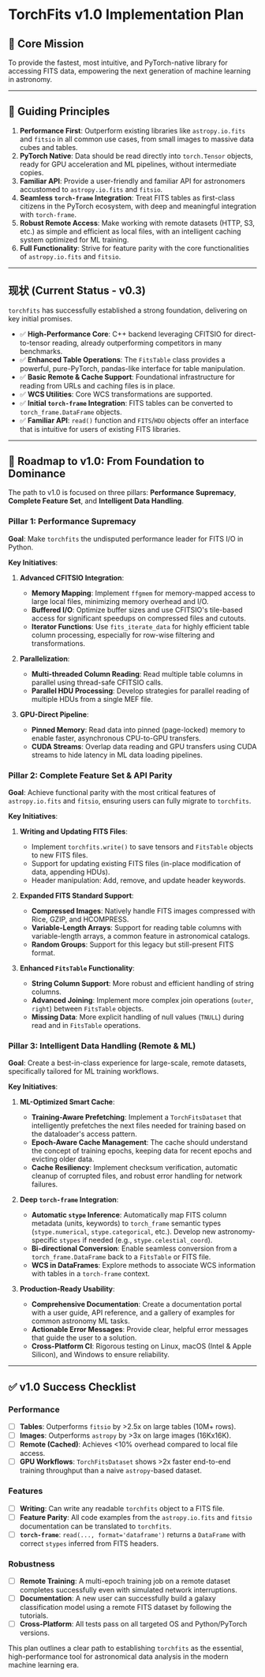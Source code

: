 # TorchFits v1.0 Implementation Plan

## 🎯 Core Mission

To provide the fastest, most intuitive, and PyTorch-native library for accessing FITS data, empowering the next generation of machine learning in astronomy.

---

## 🌟 Guiding Principles

1. **Performance First**: Outperform existing libraries like `astropy.io.fits` and `fitsio` in all common use cases, from small images to massive data cubes and tables.
2. **PyTorch Native**: Data should be read directly into `torch.Tensor` objects, ready for GPU acceleration and ML pipelines, without intermediate copies.
3. **Familiar API**: Provide a user-friendly and familiar API for astronomers accustomed to `astropy.io.fits` and `fitsio`.
4. **Seamless `torch-frame` Integration**: Treat FITS tables as first-class citizens in the PyTorch ecosystem, with deep and meaningful integration with `torch-frame`.
5. **Robust Remote Access**: Make working with remote datasets (HTTP, S3, etc.) as simple and efficient as local files, with an intelligent caching system optimized for ML training.
6. **Full Functionality**: Strive for feature parity with the core functionalities of `astropy.io.fits` and `fitsio`.

---

## 现状 (Current Status - v0.3)

`torchfits` has successfully established a strong foundation, delivering on key initial promises.

* ✅ **High-Performance Core**: C++ backend leveraging CFITSIO for direct-to-tensor reading, already outperforming competitors in many benchmarks.
* ✅ **Enhanced Table Operations**: The `FitsTable` class provides a powerful, pure-PyTorch, pandas-like interface for table manipulation.
* ✅ **Basic Remote & Cache Support**: Foundational infrastructure for reading from URLs and caching files is in place.
* ✅ **WCS Utilities**: Core WCS transformations are supported.
* ✅ **Initial `torch-frame` Integration**: FITS tables can be converted to `torch_frame.DataFrame` objects.
* ✅ **Familiar API**: `read()` function and `FITS`/`HDU` objects offer an interface that is intuitive for users of existing FITS libraries.

---

## 🚀 Roadmap to v1.0: From Foundation to Dominance

The path to v1.0 is focused on three pillars: **Performance Supremacy**, **Complete Feature Set**, and **Intelligent Data Handling**.

### Pillar 1: Performance Supremacy

**Goal**: Make `torchfits` the undisputed performance leader for FITS I/O in Python.

**Key Initiatives**:

1. **Advanced CFITSIO Integration**:
    * **Memory Mapping**: Implement `ffgmem` for memory-mapped access to large local files, minimizing memory overhead and I/O.
    * **Buffered I/O**: Optimize buffer sizes and use CFITSIO's tile-based access for significant speedups on compressed files and cutouts.
    * **Iterator Functions**: Use `fits_iterate_data` for highly efficient table column processing, especially for row-wise filtering and transformations.

2. **Parallelization**:
    * **Multi-threaded Column Reading**: Read multiple table columns in parallel using thread-safe CFITSIO calls.
    * **Parallel HDU Processing**: Develop strategies for parallel reading of multiple HDUs from a single MEF file.

3. **GPU-Direct Pipeline**:
    * **Pinned Memory**: Read data into pinned (page-locked) memory to enable faster, asynchronous CPU-to-GPU transfers.
    * **CUDA Streams**: Overlap data reading and GPU transfers using CUDA streams to hide latency in ML data loading pipelines.

### Pillar 2: Complete Feature Set & API Parity

**Goal**: Achieve functional parity with the most critical features of `astropy.io.fits` and `fitsio`, ensuring users can fully migrate to `torchfits`.

**Key Initiatives**:

1. **Writing and Updating FITS Files**:
    * Implement `torchfits.write()` to save tensors and `FitsTable` objects to new FITS files.
    * Support for updating existing FITS files (in-place modification of data, appending HDUs).
    * Header manipulation: Add, remove, and update header keywords.

2. **Expanded FITS Standard Support**:
    * **Compressed Images**: Natively handle FITS images compressed with Rice, GZIP, and HCOMPRESS.
    * **Variable-Length Arrays**: Support for reading table columns with variable-length arrays, a common feature in astronomical catalogs.
    * **Random Groups**: Support for this legacy but still-present FITS format.

3. **Enhanced `FitsTable` Functionality**:
    * **String Column Support**: More robust and efficient handling of string columns.
    * **Advanced Joining**: Implement more complex join operations (`outer`, `right`) between `FitsTable` objects.
    * **Missing Data**: More explicit handling of null values (`TNULL`) during read and in `FitsTable` operations.

### Pillar 3: Intelligent Data Handling (Remote & ML)

**Goal**: Create a best-in-class experience for large-scale, remote datasets, specifically tailored for ML training workflows.

**Key Initiatives**:

1. **ML-Optimized Smart Cache**:
    * **Training-Aware Prefetching**: Implement a `TorchFitsDataset` that intelligently prefetches the next files needed for training based on the dataloader's access pattern.
    * **Epoch-Aware Cache Management**: The cache should understand the concept of training epochs, keeping data for recent epochs and evicting older data.
    * **Cache Resiliency**: Implement checksum verification, automatic cleanup of corrupted files, and robust error handling for network failures.

2. **Deep `torch-frame` Integration**:
    * **Automatic `stype` Inference**: Automatically map FITS column metadata (units, keywords) to `torch_frame` semantic types (`stype.numerical`, `stype.categorical`, etc.). Develop new astronomy-specific `stypes` if needed (e.g., `stype.celestial_coord`).
    * **Bi-directional Conversion**: Enable seamless conversion from a `torch_frame.DataFrame` back to a `FitsTable` or FITS file.
    * **WCS in DataFrames**: Explore methods to associate WCS information with tables in a `torch-frame` context.

3. **Production-Ready Usability**:
    * **Comprehensive Documentation**: Create a documentation portal with a user guide, API reference, and a gallery of examples for common astronomy ML tasks.
    * **Actionable Error Messages**: Provide clear, helpful error messages that guide the user to a solution.
    * **Cross-Platform CI**: Rigorous testing on Linux, macOS (Intel & Apple Silicon), and Windows to ensure reliability.

---

## ✅ v1.0 Success Checklist

### Performance
- [ ] **Tables**: Outperforms `fitsio` by >2.5x on large tables (10M+ rows).
- [ ] **Images**: Outperforms `astropy` by >3x on large images (16Kx16K).
- [ ] **Remote (Cached)**: Achieves <10% overhead compared to local file access.
- [ ] **GPU Workflows**: `TorchFitsDataset` shows >2x faster end-to-end training throughput than a naive `astropy`-based dataset.

### Features
- [ ] **Writing**: Can write any readable `torchfits` object to a FITS file.
- [ ] **Feature Parity**: All code examples from the `astropy.io.fits` and `fitsio` documentation can be translated to `torchfits`.
- [ ] **`torch-frame`**: `read(..., format='dataframe')` returns a `DataFrame` with correct `stypes` inferred from FITS headers.

### Robustness
- [ ] **Remote Training**: A multi-epoch training job on a remote dataset completes successfully even with simulated network interruptions.
- [ ] **Documentation**: A new user can successfully build a galaxy classification model using a remote FITS dataset by following the tutorials.
- [ ] **Cross-Platform**: All tests pass on all targeted OS and Python/PyTorch versions.

This plan outlines a clear path to establishing `torchfits` as the essential, high-performance tool for astronomical data analysis in the modern machine learning era.
